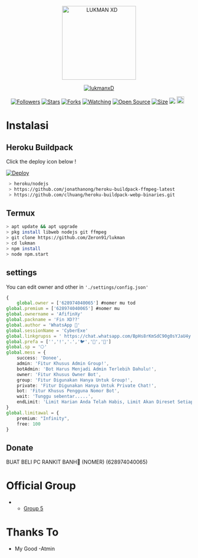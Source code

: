 <p align="center">
<img src="https://github.com/Zeron91/bot-war" alt="LUKMAN XD "width="200"/>

<p align="center">
    <a href="https://github.com/Zeron91/bot-war">
        <img
            src="https://readme-typing-svg.herokuapp.com?size=15&width=280&lines=Thank+for+using+lukman+bot+🤗"
            alt="lukmanxD"
        />
    </a>
</p>
<p align="center">
<a href="https://github.com/Zeron91/bot-war"><img title="Followers" src="https://img.shields.io/github/followers/zeeoneofc?color=red&style=flat-square"></a>
<a href="https://github.com/Zeron91/bot-war"><img title="Stars" src="https://img.shields.io/github/stars/zeeoneofc/Haruka?color=blue&style=flat-square"></a>
<a href="https://github.com/Zeron91/bot-war"><img title="Forks" src="https://img.shields.io/github/forks/zeeoneofc/Haruka?color=red&style=flat-square"></a>
<a href="https://github.com/Zeron91/bot-war"><img title="Watching" src="https://img.shields.io/github/watchers/zeeoneofc/Haruka?label=Watchers&color=blue&style=flat-square"></a>
<a href="https://github.com/Zeron91/bot-war"><img title="Open Source" src="https://badges.frapsoft.com/os/v2/open-source.svg?v=103"></a>
<a href="https://github.com/Zeron91/bot-war"><img title="Size" src="https://img.shields.io/github/repo-size/zeeoneofc/Haruka?style=flat-square&color=green"></a>
<a href="https://github.com/Zeron91/bot-war"><img src="https://hits.seeyoufarm.com/api/count/incr/badge.svg?url=https%3A%2F%2Fgithub.com%2Fzeeoneofc%2FHaruka&count_bg=%2379C83D&title_bg=%23555555&icon=probot.svg&icon_color=%2300FF6D&title=hits&edge_flat=false"/></a>
<a href="https://github.com/Zeron91/bot-war"><img height="20" src="https://img.shields.io/badge/Maintained%3F-yes-green.svg"></a>&nbsp;&nbsp;
</p>

</p>
</div>


# Instalasi
## Heroku Buildpack

Click the deploy icon below !

[![Deploy](https://www.herokucdn.com/deploy/button.svg)](https://heroku.com/deploy?template=https://github.com/zeeoneofc/Haruka)

```bash
 > heroku/nodejs
 > https://github.com/jonathanong/heroku-buildpack-ffmpeg-latest
 > https://github.com/clhuang/heroku-buildpack-webp-binaries.git
```

## Termux
```bash
> apt update && apt upgrade
> pkg install libweb nodejs git ffmpeg
> git clone https://github.com/Zeron91/lukman
> cd lukman
> npm install
> node npm.start
```

## settings
You can edit owner and other in `'./settings/config.json'`

```ts
{
	global.owner = ['628974040065'] #nomer mu tod
global.premium = ['628974040065'] #nomer mu
global.ownername = 'AfifinXy'
global.packname = 'Fin XD??'
global.author = 'WhatsApp 👿'
global.sessionName = 'CyberExe'
global.linkgrupss = ' https://chat.whatsapp.com/BpHs8rKmSdC90g0sYJaU4y'
global.prefa = ['','!','.','🐦','🐤','🗿']
global.sp = '⭔'
global.mess = {
    success: 'Donee',
    admin: 'Fitur Khusus Admin Group!',
    botAdmin: 'Bot Harus Menjadi Admin Terlebih Dahulu!',
    owner: 'Fitur Khusus Owner Bot',
    group: 'Fitur Digunakan Hanya Untuk Group!',
    private: 'Fitur Digunakan Hanya Untuk Private Chat!',
    bot: 'Fitur Khusus Pengguna Nomor Bot',
    wait: 'Tunggu sebentar.....',
    endLimit: 'Limit Harian Anda Telah Habis, Limit Akan Direset Setiap Jam 12',
}
global.limitawal = {
    premium: "Infinity",
    free: 100
}
```
## Donate
BUAT BELI PC RANKIT BANH🗿
(NOMER) (628974040065)

# Official Group
- - [Group 5](https://chat.whatsapp.com/BpHs8rKmSdC90g0sYJaU4y)

# Thanks To
- My Good
-Atmin
